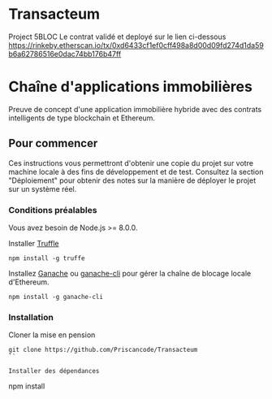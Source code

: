 # Transacteum
Project 5BLOC
Le contrat validé et deployé sur le lien ci-dessous 
https://rinkeby.etherscan.io/tx/0xd6433cf1ef0cff498a8d00d09fd274d1da59b6a62786516e0dac74bb176b47ff

# Chaîne d'applications immobilières

Preuve de concept d'une application immobilière hybride avec des contrats intelligents de type blockchain et Ethereum.

## Pour commencer

Ces instructions vous permettront d'obtenir une copie du projet sur votre machine locale à des fins de développement et de test. 
Consultez la section "Déploiement" pour obtenir des notes sur la manière de déployer le projet sur un système réel.

### Conditions préalables

Vous avez besoin de Node.js >= 8.0.0.

Installer [Truffle](http://truffleframework.com/)

```
npm install -g truffe
```

Installez [Ganache](http://truffleframework.com/ganache/) ou [ganache-cli](https://github.com/trufflesuite/ganache-cli) pour gérer la chaîne de blocage locale d'Ethereum.

```
npm install -g ganache-cli
```

### Installation

Cloner la mise en pension

```
git clone https://github.com/Priscancode/Transacteum
``

Installer des dépendances

```
npm install 
```

